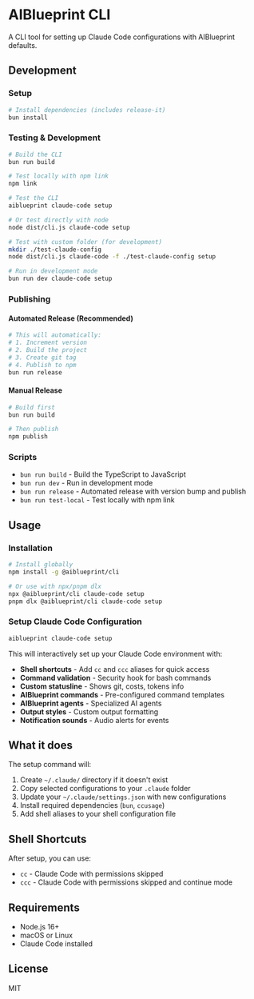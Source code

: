 # AIBlueprint CLI

A CLI tool for setting up Claude Code configurations with AIBlueprint defaults.

## Development

### Setup

```bash
# Install dependencies (includes release-it)
bun install
```

### Testing & Development

```bash
# Build the CLI
bun run build

# Test locally with npm link
npm link

# Test the CLI
aiblueprint claude-code setup

# Or test directly with node
node dist/cli.js claude-code setup

# Test with custom folder (for development)
mkdir ./test-claude-config
node dist/cli.js claude-code -f ./test-claude-config setup

# Run in development mode
bun run dev claude-code setup
```

### Publishing

#### Automated Release (Recommended)

```bash
# This will automatically:
# 1. Increment version
# 2. Build the project
# 3. Create git tag
# 4. Publish to npm
bun run release
```

#### Manual Release

```bash
# Build first
bun run build

# Then publish
npm publish
```

### Scripts

- `bun run build` - Build the TypeScript to JavaScript
- `bun run dev` - Run in development mode
- `bun run release` - Automated release with version bump and publish
- `bun run test-local` - Test locally with npm link

## Usage

### Installation

```bash
# Install globally
npm install -g @aiblueprint/cli

# Or use with npx/pnpm dlx
npx @aiblueprint/cli claude-code setup
pnpm dlx @aiblueprint/cli claude-code setup
```

### Setup Claude Code Configuration

```bash
aiblueprint claude-code setup
```

This will interactively set up your Claude Code environment with:

- **Shell shortcuts** - Add `cc` and `ccc` aliases for quick access
- **Command validation** - Security hook for bash commands
- **Custom statusline** - Shows git, costs, tokens info
- **AIBlueprint commands** - Pre-configured command templates
- **AIBlueprint agents** - Specialized AI agents
- **Output styles** - Custom output formatting
- **Notification sounds** - Audio alerts for events

## What it does

The setup command will:

1. Create `~/.claude/` directory if it doesn't exist
2. Copy selected configurations to your `.claude` folder
3. Update your `~/.claude/settings.json` with new configurations
4. Install required dependencies (`bun`, `ccusage`)
5. Add shell aliases to your shell configuration file

## Shell Shortcuts

After setup, you can use:
- `cc` - Claude Code with permissions skipped
- `ccc` - Claude Code with permissions skipped and continue mode

## Requirements

- Node.js 16+
- macOS or Linux
- Claude Code installed

## License

MIT
